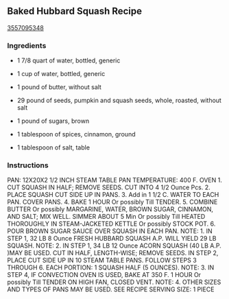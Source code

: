 ## Baked Hubbard Squash Recipe

[3557095348](http://cookeatshare.com/recipes/baked-hubbard-squash-74911)

### Ingredients

 - 1 7/8 quart of water, bottled, generic

 - 1 cup of water, bottled, generic

 - 1 pound of butter, without salt

 - 29 pound of seeds, pumpkin and squash seeds, whole, roasted, without salt

 - 1 pound of sugars, brown

 - 1 tablespoon of spices, cinnamon, ground

 - 1 tablespoon of salt, table

### Instructions

PAN: 12X20X2 1/2 INCH STEAM TABLE PAN TEMPERATURE: 400 F. OVEN 1. CUT SQUASH IN HALF; REMOVE SEEDS. CUT INTO 4 1/2 Ounce Pcs. 2. PLACE SQUASH CUT SIDE UP IN PANS. 3. Add in 1 1/2 C. WATER TO EACH PAN. COVER PANS. 4. BAKE 1 HOUR Or possibly Till TENDER. 5. COMBINE BUTTER Or possibly MARGARINE, WATER, BROWN SUGAR, CINNAMON, AND SALT; MIX WELL. SIMMER ABOUT 5 Min Or possibly Till HEATED THOROUGHLY IN STEAM-JACKETED KETTLE Or possibly STOCK POT. 6. POUR BROWN SUGAR SAUCE OVER SQUASH IN EACH PAN. NOTE: 1. IN STEP 1, 32 LB 8 Ounce FRESH HUBBARD SQUASH A.P. WILL YIELD 29 LB SQUASH. NOTE: 2. IN STEP 1, 34 LB 12 Ounce ACORN SQUASH (40 LB A.P. )MAY BE USED. CUT IN HALF, LENGTH-WISE; REMOVE SEEDS. IN STEP 2, PLACE CUT SIDE UP IN 10 STEAM TABLE PANS. FOLLOW STEPS 3 THROUGH 6. EACH PORTION: 1 SQUASH HALF (5 OUNCES). NOTE: 3. IN STEP 4, IF CONVECTION OVEN IS USED, BAKE AT 350 F. 1 HOUR Or possibly Till TENDER ON HIGH FAN, CLOSED VENT. NOTE: 4. OTHER SIZES AND TYPES OF PANS MAY BE USED. SEE RECIPE SERVING SIZE: 1 PIECE